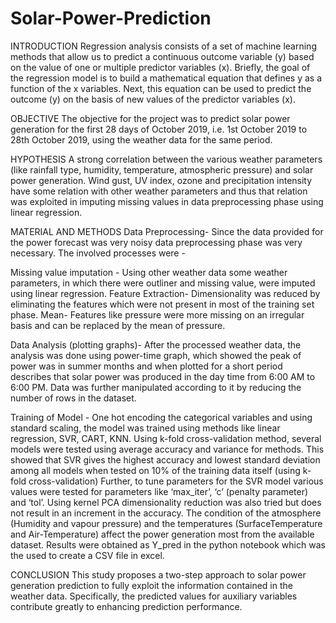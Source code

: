 # Solar-Power-Prediction
INTRODUCTION
Regression analysis consists of a set of machine learning methods that allow us to predict a continuous outcome variable (y) based on the value of one or multiple predictor variables (x).
Briefly, the goal of the regression model is to build a mathematical equation that defines y as a function of the x variables. Next, this equation can be used to predict the outcome (y) on the basis of new values of the predictor variables (x).

OBJECTIVE
The objective for the project was to predict solar power generation for the first 28 days of October 2019,  i.e. 1st October 2019 to 28th October 2019, using the weather data for the same period.

HYPOTHESIS
A strong correlation between the various weather parameters (like rainfall type, humidity, temperature, atmospheric pressure) and solar power generation.
Wind gust, UV index, ozone and precipitation intensity have some relation with other weather parameters and thus that relation was exploited in imputing missing values in data preprocessing phase using linear regression.  

MATERIAL AND METHODS
Data Preprocessing- Since the data provided for the power forecast was very noisy data preprocessing phase was very necessary. The involved processes were - 

Missing value imputation - Using other weather data some weather parameters, in which there were outliner and missing value, were imputed using linear regression.
Feature Extraction- Dimensionality was reduced by eliminating the features which were not present in most of the training set phase.
Mean- Features like pressure were more missing on an irregular basis and can be replaced by the mean of pressure.

 Data Analysis (plotting graphs)- After the processed weather data, the analysis was done using power-time graph, which showed the peak of power was in summer months and when plotted for a short period describes that solar power was produced in the day time from 6:00 AM to 6:00 PM. Data was further manipulated according to it by reducing the number of rows in the dataset.

Training of Model - One hot encoding the categorical variables and using standard scaling, the model was trained using methods like linear regression, SVR, CART, KNN. Using k-fold cross-validation method, several models were tested using average accuracy and variance for methods. 
This showed that SVR gives the highest accuracy and lowest standard deviation among all models when tested on 10% of the training data itself (using k-fold cross-validation)
Further, to tune parameters for the SVR model various values were tested for parameters like ‘max_iter’, ‘c’ (penalty parameter) and ‘tol’. 
Using kernel PCA dimensionality reduction was also tried but does not result in an increment in the accuracy. The condition of the atmosphere (Humidity and vapour pressure) and the temperatures (SurfaceTemperature and Air-Temperature) affect the power generation most from the available dataset.
Results were obtained as Y_pred in the python notebook which was the used to create a CSV file in excel. 

CONCLUSION
This study proposes a two-step approach to solar power generation prediction to fully exploit the information contained in the weather data. Specifically, the predicted values for auxiliary variables contribute greatly to enhancing prediction performance.
